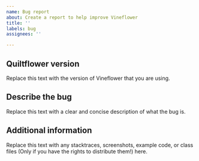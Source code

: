 ```yaml
---
name: Bug report
about: Create a report to help improve Vineflower
title: ''
labels: bug
assignees: ''

---
```


## Quiltflower version
Replace this text with the version of Vineflower that you are using.

## Describe the bug
Replace this text with a clear and concise description of what the bug is.

## Additional information
Replace this text with any stacktraces, screenshots, example code, or class files (Only if you have the rights to distribute them!) here.
